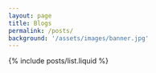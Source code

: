 ```yaml
---
layout: page
title: Blogs
permalink: /posts/
background: '/assets/images/banner.jpg'
---
```


{% include posts/list.liquid %}